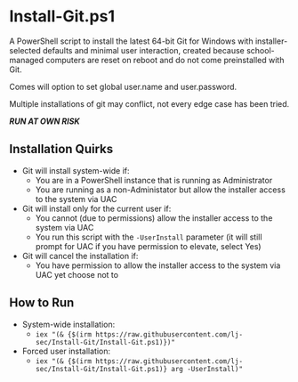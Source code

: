 # Install-Git.ps1
A PowerShell script to install the latest 64-bit Git for Windows with installer-selected defaults and minimal user interaction, created because school-managed computers are reset on reboot and do not come preinstalled with Git.

Comes will option to set global user.name and user.password.

Multiple installations of git may conflict, not every edge case has been tried.

***RUN AT OWN RISK***

## Installation Quirks
- Git will install system-wide if:
  - You are in a PowerShell instance that is running as Administrator
  - You are running as a non-Administator but allow the installer access to the system via UAC
- Git will install only for the current user if:
  - You cannot (due to permissions) allow the installer access to the system via UAC
  - You run this script with the `-UserInstall` parameter (it will still prompt for UAC if you have permission to elevate, select Yes)
- Git will cancel the installation if:
  - You have permission to allow the installer access to the system via UAC yet choose not to

## How to Run
- System-wide installation:
  - `iex "(& {$(irm https://raw.githubusercontent.com/lj-sec/Install-Git/Install-Git.ps1)})"`
- Forced user installation:
  - `iex "(& {$(irm https://raw.githubusercontent.com/lj-sec/Install-Git/Install-Git.ps1)} arg -UserInstall)"`

